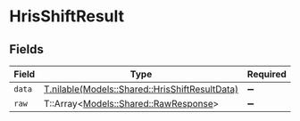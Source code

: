 # HrisShiftResult


## Fields

| Field                                                                                        | Type                                                                                         | Required                                                                                     | Description                                                                                  |
| -------------------------------------------------------------------------------------------- | -------------------------------------------------------------------------------------------- | -------------------------------------------------------------------------------------------- | -------------------------------------------------------------------------------------------- |
| `data`                                                                                       | [T.nilable(Models::Shared::HrisShiftResultData)](../../models/shared/hrisshiftresultdata.md) | :heavy_minus_sign:                                                                           | N/A                                                                                          |
| `raw`                                                                                        | T::Array<[Models::Shared::RawResponse](../../models/shared/rawresponse.md)>                  | :heavy_minus_sign:                                                                           | N/A                                                                                          |